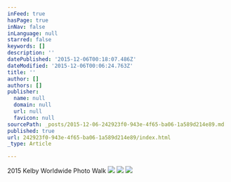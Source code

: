 ```yaml
---
inFeed: true
hasPage: true
inNav: false
inLanguage: null
starred: false
keywords: []
description: ''
datePublished: '2015-12-06T00:18:07.486Z'
dateModified: '2015-12-06T00:06:24.763Z'
title: ''
author: []
authors: []
publisher:
  name: null
  domain: null
  url: null
  favicon: null
sourcePath: _posts/2015-12-06-242923f0-943e-4f65-ba06-1a589d214e89.md
published: true
url: 242923f0-943e-4f65-ba06-1a589d214e89/index.html
_type: Article

---
```

2015 Kelby Worldwide Photo Walk
![](https://the-grid-user-content.s3-us-west-2.amazonaws.com/a29e9cd9-8fb2-4144-874e-162bf159d754.jpg)
![](https://the-grid-user-content.s3-us-west-2.amazonaws.com/46634293-f41a-4bd8-a60c-ec5b4968a89c.jpg)
![](https://the-grid-user-content.s3-us-west-2.amazonaws.com/8e3c6bcb-c197-49a0-8f94-b3feed4b4221.jpg)